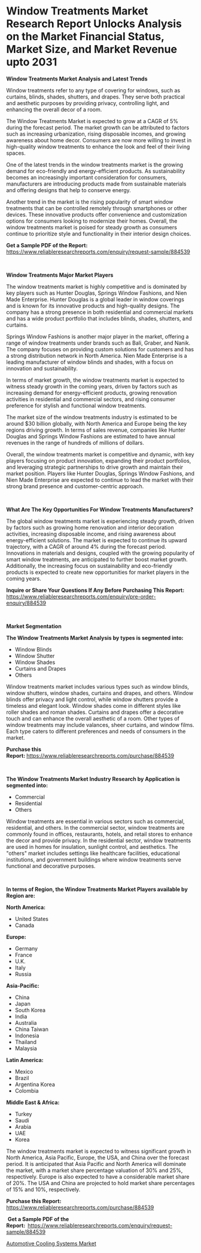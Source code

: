 <p><h1>Window Treatments Market Research Report Unlocks Analysis on the Market Financial Status, Market Size, and Market Revenue upto 2031</h1></p><p><strong>Window Treatments Market Analysis and Latest Trends</strong></p>
<p><p>Window treatments refer to any type of covering for windows, such as curtains, blinds, shades, shutters, and drapes. They serve both practical and aesthetic purposes by providing privacy, controlling light, and enhancing the overall decor of a room.</p><p>The Window Treatments Market is expected to grow at a CAGR of 5% during the forecast period. The market growth can be attributed to factors such as increasing urbanization, rising disposable incomes, and growing awareness about home decor. Consumers are now more willing to invest in high-quality window treatments to enhance the look and feel of their living spaces.</p><p>One of the latest trends in the window treatments market is the growing demand for eco-friendly and energy-efficient products. As sustainability becomes an increasingly important consideration for consumers, manufacturers are introducing products made from sustainable materials and offering designs that help to conserve energy.</p><p>Another trend in the market is the rising popularity of smart window treatments that can be controlled remotely through smartphones or other devices. These innovative products offer convenience and customization options for consumers looking to modernize their homes. Overall, the window treatments market is poised for steady growth as consumers continue to prioritize style and functionality in their interior design choices.</p></p>
<p><strong>Get a Sample PDF of the Report:&nbsp;</strong> <a href="https://www.reliableresearchreports.com/enquiry/request-sample/884539">https://www.reliableresearchreports.com/enquiry/request-sample/884539</a></p>
<p>&nbsp;</p>
<p><strong>Window Treatments Major Market Players</strong></p>
<p><p>The window treatments market is highly competitive and is dominated by key players such as Hunter Douglas, Springs Window Fashions, and Nien Made Enterprise. Hunter Douglas is a global leader in window coverings and is known for its innovative products and high-quality designs. The company has a strong presence in both residential and commercial markets and has a wide product portfolio that includes blinds, shades, shutters, and curtains.</p><p>Springs Window Fashions is another major player in the market, offering a range of window treatments under brands such as Bali, Graber, and Nanik. The company focuses on providing custom solutions for customers and has a strong distribution network in North America. Nien Made Enterprise is a leading manufacturer of window blinds and shades, with a focus on innovation and sustainability.</p><p>In terms of market growth, the window treatments market is expected to witness steady growth in the coming years, driven by factors such as increasing demand for energy-efficient products, growing renovation activities in residential and commercial sectors, and rising consumer preference for stylish and functional window treatments.</p><p>The market size of the window treatments industry is estimated to be around $30 billion globally, with North America and Europe being the key regions driving growth. In terms of sales revenue, companies like Hunter Douglas and Springs Window Fashions are estimated to have annual revenues in the range of hundreds of millions of dollars.</p><p>Overall, the window treatments market is competitive and dynamic, with key players focusing on product innovation, expanding their product portfolios, and leveraging strategic partnerships to drive growth and maintain their market position. Players like Hunter Douglas, Springs Window Fashions, and Nien Made Enterprise are expected to continue to lead the market with their strong brand presence and customer-centric approach.</p></p>
<p>&nbsp;</p>
<p><strong>What Are The Key Opportunities For Window Treatments Manufacturers?</strong></p>
<p><p>The global window treatments market is experiencing steady growth, driven by factors such as growing home renovation and interior decoration activities, increasing disposable income, and rising awareness about energy-efficient solutions. The market is expected to continue its upward trajectory, with a CAGR of around 4% during the forecast period. Innovations in materials and designs, coupled with the growing popularity of smart window treatments, are anticipated to further boost market growth. Additionally, the increasing focus on sustainability and eco-friendly products is expected to create new opportunities for market players in the coming years.</p></p>
<p><strong>Inquire or Share Your Questions If Any Before Purchasing This Report:</strong> <a href="https://www.reliableresearchreports.com/enquiry/pre-order-enquiry/884539">https://www.reliableresearchreports.com/enquiry/pre-order-enquiry/884539</a></p>
<p>&nbsp;</p>
<p><strong>Market Segmentation</strong></p>
<p><strong>The Window Treatments Market Analysis by types is segmented into:</strong></p>
<p><ul><li>Window Blinds</li><li>Window Shutter</li><li>Window Shades</li><li>Curtains and Drapes</li><li>Others</li></ul></p>
<p><p>Window treatments market includes various types such as window blinds, window shutters, window shades, curtains and drapes, and others. Window blinds offer privacy and light control, while window shutters provide a timeless and elegant look. Window shades come in different styles like roller shades and roman shades. Curtains and drapes offer a decorative touch and can enhance the overall aesthetic of a room. Other types of window treatments may include valances, sheer curtains, and window films. Each type caters to different preferences and needs of consumers in the market.</p></p>
<p><strong>Purchase this Report:&nbsp;</strong><a href="https://www.reliableresearchreports.com/purchase/884539">https://www.reliableresearchreports.com/purchase/884539</a></p>
<p>&nbsp;</p>
<p><strong>The Window Treatments Market Industry Research by Application is segmented into:</strong></p>
<p><ul><li>Commercial</li><li>Residential</li><li>Others</li></ul></p>
<p><p>Window treatments are essential in various sectors such as commercial, residential, and others. In the commercial sector, window treatments are commonly found in offices, restaurants, hotels, and retail stores to enhance the decor and provide privacy. In the residential sector, window treatments are used in homes for insulation, sunlight control, and aesthetics. The "others" market includes settings like healthcare facilities, educational institutions, and government buildings where window treatments serve functional and decorative purposes.</p></p>
<p>&nbsp;</p>
<p><strong>In terms of Region, the Window Treatments Market Players available by Region are:</strong></p>
<p>
    <p> <strong> North America: </strong>
        <ul>
            <li>United States</li>
            <li>Canada</li>
        </ul>
        </p> 
    <p> <strong> Europe: </strong>
        <ul>
            <li>Germany</li>
            <li>France</li>
            <li>U.K.</li>
            <li>Italy</li>
            <li>Russia</li>
        </ul>
        </p> 
    <p> <strong> Asia-Pacific: </strong>
        <ul>
            <li>China</li>
            <li>Japan</li>
            <li>South Korea</li>
            <li>India</li>
            <li>Australia</li>
            <li>China Taiwan</li>
            <li>Indonesia</li>
            <li>Thailand</li>
            <li>Malaysia</li>
        </ul>
        </p> 
    <p> <strong> Latin America: </strong>
        <ul>
            <li>Mexico</li>
            <li>Brazil</li>
            <li>Argentina Korea</li>
            <li>Colombia</li>
        </ul>
        </p> 
    <p> <strong> Middle East & Africa: </strong>
        <ul>
            <li>Turkey</li>
            <li>Saudi</li>
            <li>Arabia</li>
            <li>UAE</li>
            <li>Korea</li>
        </ul>
    </p>
    </p>
<p><p>The window treatments market is expected to witness significant growth in North America, Asia Pacific, Europe, the USA, and China over the forecast period. It is anticipated that Asia Pacific and North America will dominate the market, with a market share percentage valuation of 30% and 25%, respectively. Europe is also expected to have a considerable market share of 20%. The USA and China are projected to hold market share percentages of 15% and 10%, respectively.</p></p>
<p><strong>Purchase this Report: </strong><a href="https://www.reliableresearchreports.com/purchase/884539">https://www.reliableresearchreports.com/purchase/884539</a></p>
<p>&nbsp;<strong>Get a Sample PDF of the Report:&nbsp;&nbsp;</strong><a href="https://www.reliableresearchreports.com/enquiry/request-sample/884539">https://www.reliableresearchreports.com/enquiry/request-sample/884539</a></p>
<p><strong></strong></p>
<p><p><a href="https://fearless-okapi-6c8.notion.site/Automotive-Cooling-Systems-Market-Research-Report-Forecasted-for-Period-from-2024-2031-by-Market--7e88ac93ccc341cf9333150810b0d035">Automotive Cooling Systems Market</a></p></p>